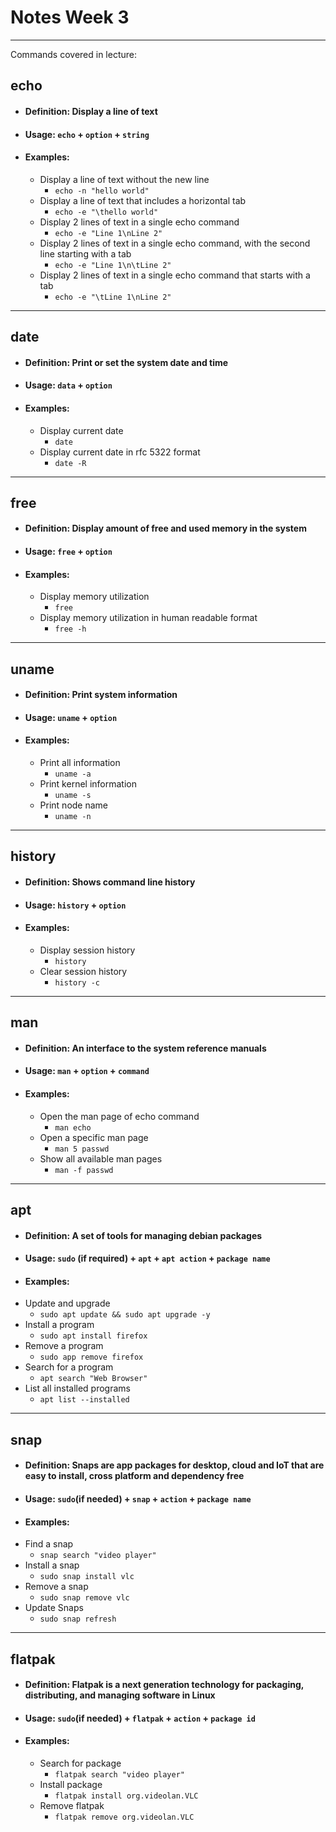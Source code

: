 # Notes Week 3

<hr>

Commands covered in lecture: 

## echo
* #### Definition:  Display a line of text
* #### Usage: `echo` + `option` + `string` 
* #### Examples: 
    * Display a line of text without the new line
      * `echo -n "hello world"`
    * Display a line of text that includes a horizontal tab
      * `echo -e "\thello world"`
    * Display 2 lines of text in a single echo command
      * `echo -e "Line 1\nLine 2"`    
    * Display 2 lines of text in a single echo command, with the second line starting with a tab
      * `echo -e "Line 1\n\tLine 2"`  
    * Display 2 lines of text in a single echo command that starts with a tab
      * `echo -e "\tLine 1\nLine 2"`   
<hr>

## date
* #### Definition: Print or set the system date and time
* #### Usage: `data` + `option`
* #### Examples: 
  * Display current date
    * `date`  
  * Display current date in rfc 5322 format
    * `date -R` 

<hr> 

## free
* #### Definition: Display amount of free and used memory in the system
* #### Usage: `free` + `option`
* #### Examples:
  * Display memory utilization
    * `free`
  * Display memory utilization in human readable format
    * `free -h` 

<hr> 


## uname
* #### Definition: Print system information
* #### Usage: `uname` + `option`
* #### Examples:
  * Print all information
    * `uname -a`
  * Print kernel information
    * `uname -s`
  * Print node name
    * `uname -n`

<hr> 

## history
* #### Definition: Shows command line history
* #### Usage: `history` + `option`
* #### Examples:
  * Display session history
    * `history`
  * Clear session history
    * `history -c`

<hr> 

## man
* #### Definition: An interface to the system reference manuals
* #### Usage: `man` + `option` + `command`
* #### Examples: 
  * Open the man page of echo command
    * `man echo`
  * Open a specific man page
    * `man 5 passwd`
  * Show all available man pages
    * `man -f passwd` 

<hr> 

## apt
* #### Definition: A set of tools for managing debian packages
* #### Usage: `sudo` (if required) + `apt` + `apt action` + `package name`
* #### Examples: 
* Update and upgrade
  * `sudo apt update && sudo apt upgrade -y`
* Install a program
  * `sudo apt install firefox`
* Remove a program 
  * `sudo app remove firefox`
* Search for a program
  * `apt search "Web Browser"`
* List all installed programs
  * `apt list --installed`

<hr> 

## snap
* #### Definition: Snaps are app packages for desktop, cloud and IoT that are easy to install, cross platform and dependency free
* #### Usage: `sudo`(if needed) + `snap` + `action` + `package name`
* #### Examples:
* Find a snap
  * `snap search "video player"`
* Install a snap
  * `sudo snap install vlc`
* Remove a snap
  * `sudo snap remove vlc`
* Update Snaps
  * `sudo snap refresh`
  
<hr> 

## flatpak
* #### Definition: Flatpak is a next generation technology for packaging, distributing, and managing software in Linux
* #### Usage: `sudo`(if needed) + `flatpak` + `action` + `package id`
* #### Examples:
  * Search for package
    * `flatpak search "video player"`
  * Install package
    * `flatpak install org.videolan.VLC`
  * Remove flatpak
    * `flatpak remove org.videolan.VLC`

